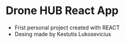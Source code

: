 # Drone HUB React App

- Frist personal project created with REACT
- Desing made by Kestutis Lukosevicius
